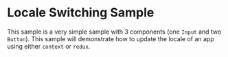 # Locale Switching Sample

This sample is a very simple sample with 3 components (one `Input` and two
`Button`). This sample will demonstrate how to update the locale of an app
using either `context` or `redux`.
